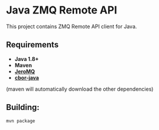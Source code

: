 # Java ZMQ Remote API

This project contains ZMQ Remote API client for Java.

## Requirements

 - **Java 1.8+**
 - **Maven**
 - **[JeroMQ](https://github.com/zeromq/jeromq)**
 - **[cbor-java](https://github.com/c-rack/cbor-java)**

(maven will automatically download the other dependencies)

## Building:

```
mvn package
```
